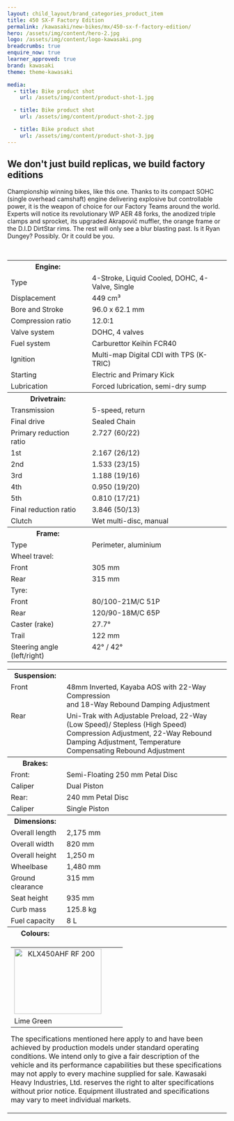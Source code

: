 ```yaml
---
layout: child_layout/brand_categories_product_item
title: 450 SX-F Factory Edition
permalink: /kawasaki/new-bikes/mx/450-sx-f-factory-edition/
hero: /assets/img/content/hero-2.jpg
logo: /assets/img/content/logo-kawasaki.png
breadcrumbs: true
enquire_now: true
learner_approved: true
brand: kawasaki
theme: theme-kawasaki

media:
  - title: Bike product shot
    url: /assets/img/content/product-shot-1.jpg

  - title: Bike product shot
    url: /assets/img/content/product-shot-2.jpg

  - title: Bike product shot
    url: /assets/img/content/product-shot-3.jpg
---
```


## We don't just build replicas, we build factory editions

Championship winning bikes, like this one. Thanks to its compact SOHC (single overhead camshaft) engine delivering explosive but controllable power, it is the weapon of choice for our Factory Teams around the world. Experts will notice its revolutionary WP AER 48 forks, the anodized triple clamps and sprocket, its upgraded Akrapovič muffler, the orange frame or the D.I.D DirtStar rims. The rest will only see a blur blasting past. Is it Ryan Dungey? Possibly. Or it could be you.

<br>

<table border="0" class="specifications_table">
	<tbody>
		<tr>
			<th>Engine:</th>
			<th valign="top">&nbsp;</th>
		</tr>
		<tr>
			<td>Type</td>
			<td valign="top">4-Stroke, Liquid Cooled, DOHC, 4-Valve, Single</td>
		</tr>
		<tr>
			<td>Displacement</td>
			<td valign="top">449 cm³</td>
		</tr>
		<tr>
			<td>Bore and Stroke</td>
			<td valign="top">96.0 x 62.1 mm</td>
		</tr>
		<tr>
			<td>Compression ratio</td>
			<td valign="top">12.0:1</td>
		</tr>
		<tr>
			<td>Valve system</td>
			<td valign="top">DOHC, 4 valves</td>
		</tr>
		<tr>
			<td>Fuel system</td>
			<td valign="top">Carburettor Keihin FCR40</td>
		</tr>
		<tr>
			<td>Ignition</td>
			<td valign="top">Multi-map Digital CDI with TPS (K-TRIC)</td>
		</tr>
		<tr>
			<td>Starting</td>
			<td valign="top">Electric and Primary Kick</td>
		</tr>
		<tr>
			<td>Lubrication</td>
			<td valign="top">Forced lubrication, semi-dry sump</td>
		</tr>
		<tr>
			<th>Drivetrain:</th>
			<th valign="top">&nbsp;</th>
		</tr>
		<tr>
			<td valign="top">Transmission</td>
			<td valign="top">5-speed, return</td>
		</tr>
		<tr>
			<td valign="top">Final drive</td>
			<td valign="top">Sealed Chain</td>
		</tr>
		<tr>
			<td valign="top">Primary reduction ratio</td>
			<td valign="top">2.727 (60/22)</td>
		</tr>
		<tr>
			<td valign="top">1st</td>
			<td valign="top">2.167 (26/12)</td>
		</tr>
		<tr>
			<td valign="top">2nd</td>
			<td valign="top">1.533 (23/15)</td>
		</tr>
		<tr>
			<td valign="top">3rd</td>
			<td valign="top">1.188 (19/16)</td>
		</tr>
		<tr>
			<td valign="top">4th</td>
			<td valign="top">0.950 (19/20)</td>
		</tr>
		<tr>
			<td valign="top">5th</td>
			<td valign="top">0.810 (17/21)</td>
		</tr>
		<tr>
			<td>Final reduction ratio</td>
			<td valign="top">3.846 (50/13)</td>
		</tr>
		<tr>
			<td>Clutch</td>
			<td valign="top">Wet multi-disc, manual</td>
		</tr>
		<tr>
			<th>Frame:</th>
			<th valign="top">&nbsp;</th>
		</tr>
		<tr>
			<td>Type</td>
			<td valign="top">Perimeter, aluminium</td>
		</tr>
		<tr>
			<td colspan="2" valign="top">Wheel travel:</td>
		</tr>
		<tr>
			<td valign="top">Front</td>
			<td valign="top">305 mm</td>
		</tr>
		<tr>
			<td valign="top">Rear</td>
			<td valign="top">315 mm</td>
		</tr>
		<tr>
			<td colspan="2" valign="top">Tyre:</td>
		</tr>
		<tr>
			<td valign="top">Front</td>
			<td valign="top">80/100-21M/C 51P</td>
		</tr>
		<tr>
			<td valign="top">Rear</td>
			<td valign="top">120/90-18M/C 65P</td>
		</tr>
		<tr>
			<td valign="top">Caster (rake)</td>
			<td valign="top">27.7°</td>
		</tr>
		<tr>
			<td valign="top">Trail</td>
			<td valign="top">122 mm</td>
		</tr>
		<tr>
			<td valign="top">Steering angle (left/right)</td>
			<td valign="top">42° / 42°</td>
		</tr>
	</tbody>
</table>

<table border="0" class="specifications_table">
	<tbody>
		<tr>
			<th>Suspension:</th>
			<th valign="top">&nbsp;</th>
		</tr>
		<tr>
			<td valign="top">Front</td>
			<td valign="top">48mm Inverted, Kayaba AOS with 22-Way Compression<br>and 18-Way Rebound Damping Adjustment</td>
		</tr>
		<tr>
			<td valign="top">Rear</td>
			<td valign="top">Uni-Trak with Adjustable Preload, 22-Way (Low Speed)/ Stepless (High Speed) Compression Adjustment, 22-Way Rebound Damping Adjustment, Temperature Compensating Rebound Adjustment</td>
		</tr>
		<tr>
			<th>Brakes:</th>
			<th valign="top">&nbsp;</th>
		</tr>
		<tr>
			<td valign="top">Front:</td>
			<td valign="top">Semi-Floating 250 mm Petal Disc</td>
		</tr>
		<tr>
			<td valign="top">Caliper</td>
			<td valign="top">Dual Piston</td>
		</tr>
		<tr>
			<td valign="top">Rear:</td>
			<td valign="top">240 mm Petal Disc</td>
		</tr>
		<tr>
			<td valign="top">Caliper</td>
			<td valign="top">Single Piston</td>
		</tr>
		<tr>
			<th>Dimensions:</th>
			<th valign="top">&nbsp;</th>
		</tr>
		<tr>
			<td valign="top">Overall length</td>
			<td valign="top">2,175 mm</td>
		</tr>
		<tr>
			<td valign="top">Overall width</td>
			<td valign="top">820 mm</td>
		</tr>
		<tr>
			<td valign="top">Overall height</td>
			<td valign="top">1,250 m</td>
		</tr>
		<tr>
			<td valign="top">Wheelbase</td>
			<td valign="top">1,480 mm</td>
		</tr>
		<tr>
			<td valign="top">Ground clearance</td>
			<td valign="top">315 mm</td>
		</tr>
		<tr>
			<td valign="top">Seat height</td>
			<td valign="top">935 mm</td>
		</tr>
		<tr>
			<td valign="top">Curb mass</td>
			<td valign="top">125.8 kg</td>
		</tr>
		<tr>
			<td valign="top">Fuel capacity</td>
			<td valign="top">8 L</td>
		</tr>
		<tr>
			<th>Colours:</th>
			<th valign="top">&nbsp;</th>
		</tr>
		<tr>
			<td colspan="2" valign="top">
				<table border="0" align="center">
					<tbody>
						<tr>
							<td align="center"><img src="http://www.kawasaki.com.au/images/stories/models-and-accessories/motorcycles/offroad/KLX450AHF/KLX450AHF_RF_200.jpg" alt="KLX450AHF RF 200" width="200" height="150"></td>
							<td align="center" valign="top">&nbsp;</td>
							<td align="center">&nbsp;</td>
						</tr>
						<tr>
							<td>Lime Green</td>
							<td>&nbsp;</td>
							<td>&nbsp;</td>
						</tr>
					</tbody>
				</table>
				<p>The specifications mentioned here apply to and have been achieved by production models under standard operating conditions. We intend only to give a fair description of the vehicle and its performance capabilities but these specifications may not apply to every machine supplied for sale. Kawasaki Heavy Industries, Ltd. reserves the right to alter specifications without prior notice. Equipment illustrated and specifications may vary to meet individual markets.</p>
			</td>
		</tr>
	</tbody>
</table>